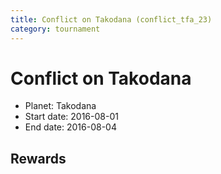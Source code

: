```yaml
---
title: Conflict on Takodana (conflict_tfa_23)
category: tournament
---
```

# Conflict on Takodana

  * Planet: Takodana
  * Start date: 2016-08-01
  * End date: 2016-08-04

## Rewards

